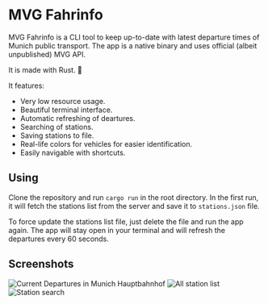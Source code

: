 # MVG Fahrinfo

MVG Fahrinfo is a CLI tool to keep up-to-date with latest departure times of Munich public transport.
The app is a native binary and uses official (albeit unpublished) MVG API.

It is made with Rust. 🦀

It features:

- Very low resource usage.
- Beautiful terminal interface.
- Automatic refreshing of deartures.
- Searching of stations.
- Saving stations to file.
- Real-life colors for vehicles for easier identification.
- Easily navigable with shortcuts.

## Using

Clone the repository and run `cargo run` in the root directory.
In the first run, it will fetch the stations list from the server and save it to `stations.json` file.

To force update the stations list file, just delete the file and run the app again.
The app will stay open in your terminal and will refresh the departures every 60 seconds.

## Screenshots

![Current Departures in Munich Hauptbahnhof](https://imgur.com/jsHDPsd.png)
![All station list](https://imgur.com/8hVONcX.png)
![Station search](https://imgur.com/7d4Xk6Q.png)
